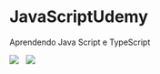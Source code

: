 <style>
    .flex {
        display:flex
    }
    .m2 {
        margin-left:0.835rem;
    }
</style>
# JavaScriptUdemy
Aprendendo Java Script e TypeScript 

<div class="flex">
 <div>
   <img src="
https://img.shields.io/badge/JavaScript-F7DF1E?style=for-the-badge&logo=javascript&logoColor=black"/>
 </div>

<div class="m2">
<img src="
https://img.shields.io/badge/TypeScript-007ACC?style=for-the-badge&logo=typescript&logoColor=black"/>
</div>
</div>